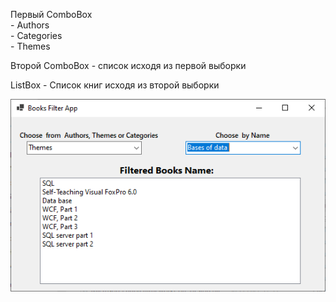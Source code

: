 Первый ComboBox
	<br>- Authors
	<br>- Categories
	<br>- Themes

Второй ComboBox - список исходя из первой выборки

ListBox - Список книг исходя из второй выборки 

![Screenshot](Screenshot.png)
